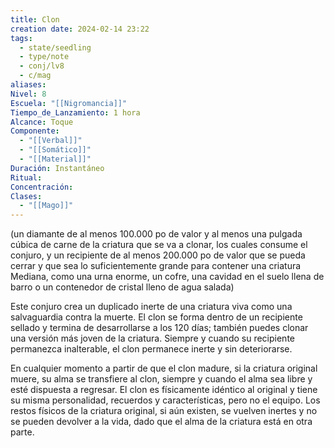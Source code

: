 ```yaml
---
title: Clon
creation date: 2024-02-14 23:22
tags:
  - state/seedling
  - type/note
  - conj/lv8
  - c/mag
aliases: 
Nivel: 8
Escuela: "[[Nigromancia]]"
Tiempo_de_Lanzamiento: 1 hora
Alcance: Toque
Componente:
  - "[[Verbal]]"
  - "[[Somático]]"
  - "[[Material]]"
Duración: Instantáneo
Ritual: 
Concentración: 
Clases:
  - "[[Mago]]"
---
```

(un diamante de al menos 100.000 po de valor y al menos una pulgada cúbica de carne de la criatura que se va a clonar, los cuales consume el conjuro, y un recipiente de al menos 200.000 po de valor que se pueda cerrar y que sea lo suficientemente grande para contener una criatura Mediana, como una urna enorme, un cofre, una cavidad en el suelo llena de barro o un contenedor de cristal lleno de agua salada)

Este conjuro crea un duplicado inerte de una criatura viva como una salvaguardia contra la muerte. El clon se forma dentro de un recipiente sellado y termina de desarrollarse a los 120 días; también puedes clonar una versión más joven de la criatura. Siempre y cuando su recipiente permanezca inalterable, el clon permanece inerte y sin deteriorarse.

En cualquier momento a partir de que el clon madure, si la criatura original muere, su alma se transfiere al clon, siempre y cuando el alma sea libre y esté dispuesta a regresar. El clon es físicamente idéntico al original y tiene su misma personalidad, recuerdos y características, pero no el equipo. Los restos físicos de la criatura original, si aún existen, se vuelven inertes y no se pueden devolver a la vida, dado que el alma de la criatura está en otra parte.
